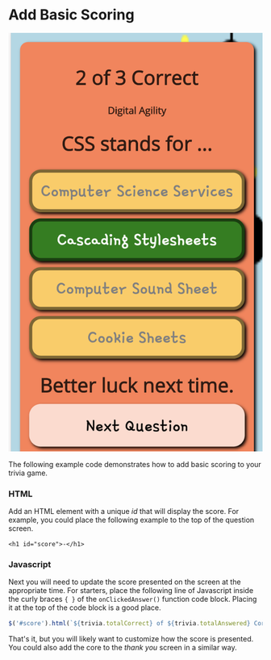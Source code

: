 # Add Basic Scoring

![](../../.gitbook/assets/scoring.png)

The following example code demonstrates how to add basic scoring to your trivia game.

### HTML

Add an HTML element with a unique _id_ that will display the score. For example, you could place the following example to the top of the question screen.

```markup
<h1 id="score">-</h1>
```

### Javascript

Next you will need to update the score presented on the screen at the appropriate time. For starters, place the following line of Javascript inside the curly braces `{ }` of the `onClickedAnswer()` function code block. Placing it at the top of the code block is a good place.

```javascript
$('#score').html(`${trivia.totalCorrect} of ${trivia.totalAnswered} Correct`);
```

That's it, but you will likely want to customize how the score is presented. You could also add the core to the _thank you_ screen in a similar way.

